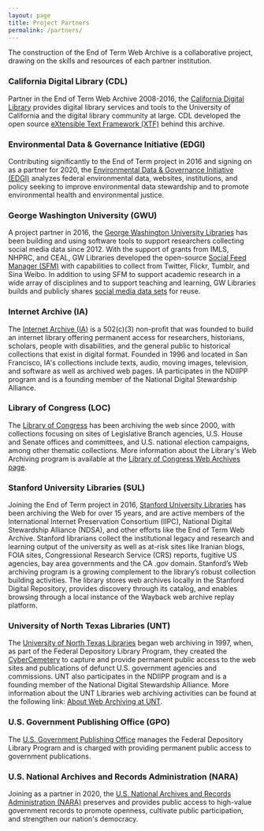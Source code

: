 ```yaml
---
layout: page
title: Project Partners
permalink: /partners/
---
```


The construction of the End of Term Web Archive is a collaborative project,
drawing on the skills and resources of each partner institution.

### California Digital Library (CDL)

Partner in the End of Term Web Archive 2008-2016, the [California Digital Library][cdl] provides
digital library services and tools to the University of California and the digital library
community at large. CDL developed the open source [eXtensible Text Framework (XTF)][xtf]
behind this archive.

### Environmental Data & Governance Initiative (EDGI)

Contributing significantly to the End of Term project in 2016 and signing on as a partner
for 2020, the [Environmental Data & Governance Initiative (EDGI)][edgi] analyzes federal
environmental data, websites, institutions, and policy seeking to improve environmental
data stewardship and to promote environmental health and environmental justice.

### George Washington University (GWU)

A project partner in 2016, the [George Washington University Libraries][gwu] has been building
and using software tools to support researchers collecting social media data since 2012.
With the support of grants from IMLS, NHPRC, and CEAL, GW Libraries developed the open-source
[Social Feed Manager (SFM)](sfm) with capabilities to collect from Twitter, Flickr, Tumblr, and
Sina Weibo. In addition to using SFM to support academic research in a wide array of
disciplines and to support teaching and learning, GW Libraries builds and publicly shares
[social media data sets][social_media_data] for reuse.

### Internet Archive (IA)

The [Internet Archive (IA)][ia] is a 502(c)(3) non-profit that was founded to build an internet
library offering permanent access for researchers, historians, scholars, people with disabilities,
and the general public to historical collections that exist in digital format. Founded in 1996 and
located in San Francisco, IA's collections include texts, audio, moving images, television, and
software as well as archived web pages. IA participates in the NDIIPP program and is a founding
member of the National Digital Stewardship Alliance.

### Library of Congress (LOC)

The [Library of Congress][loc] has been archiving the web since 2000, with collections focusing on
sites of Legislative Branch agencies, U.S. House and Senate offices and committees, and U.S.
national election campaigns, among other thematic collections. More information about the
Library's Web Archiving program is available at the
[Library of Congress Web Archives page][loc_web_archives].

### Stanford University Libraries (SUL)

Joining the End of Term project in 2016, [Stanford University Libraries][sul]
has been archiving the Web for over 15 years, and are active
members of the International Internet Preservation Consortium (IIPC), National Digital Stewardship
Alliance (NDSA), and other efforts like the End of Term Web Archive. Stanford librarians collect
the institutional legacy and research and learning output of the university as well as at-risk
sites like Iranian blogs, FOIA sites, Congressional Research Service (CRS) reports, fugitive US
agencies, bay area governments and the CA .gov domain. Stanford’s Web archiving program is a
growing complement to the library’s robust collection building activities. The library stores web
archives locally in the Stanford Digital Repository, provides discovery through its catalog, and
enables browsing through a local instance of the Wayback web archive replay platform.

### University of North Texas Libraries (UNT)

The [University of North Texas Libraries][unt] began web archiving in 1997, when, as part of the
Federal Depository Library Program, they created the [CyberCemetery][cybercemetery] to capture
and provide permanent public access to the web sites and publications of defunct U.S. government
agencies and commissions. UNT also participates in the NDIIPP program and is a founding member of
the National Digital Stewardship Alliance. More information about the UNT Libraries web archiving
activities can be found at the following link: [About Web Archiving at UNT][unt_web_archiving].

### U.S. Government Publishing Office (GPO)

The [U.S. Government Publishing Office][gpo] manages the Federal Depository Library Program and is
charged with providing permanent public access to government publications.

### U.S. National Archives and Records Administration (NARA)

Joining as a partner in 2020, the [U.S. National Archives and Records Administration (NARA)][nara] preserves and provides public access to high-value government records to promote openness, cultivate public participation, and strengthen our nation's democracy.

[cdl]: http://www.cdlib.org/
[xtf]: http://xtf.cdlib.org/
[edgi]: https://envirodatagov.org/
[gwu]: https://www.gwu.edu/
[sfm]: https://gwu-libraries.github.io/sfm-ui/
[social_media_data]: https://dataverse.harvard.edu/dataverse.xhtml?alias=gwu-libraries
[ia]: https://www.archive.org/
[loc]: https://www.loc.gov/
[loc_web_archives]: https://www.loc.gov/webarchiving/
[sul]: https://library.stanford.edu/
[unt]: https://library.unt.edu/
[cybercemetery]: https://digital.library.unt.edu/explore/collections/GDCC/
[unt_web_archiving]: https://library.unt.edu/digital-projects-unit/web-archiving/
[gpo]: https://www.gpo.gov/
[nara]: https://www.archives.gov/ 
